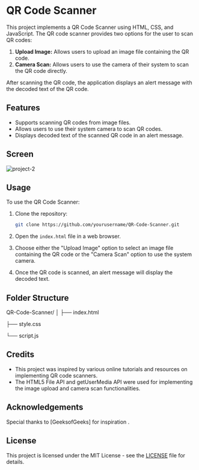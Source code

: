 # QR Code Scanner

This project implements a QR Code Scanner using HTML, CSS, and JavaScript. The QR code scanner provides two options for the user to scan QR codes:

1. **Upload Image:** Allows users to upload an image file containing the QR code.
2. **Camera Scan:** Allows users to use the camera of their system to scan the QR code directly.

After scanning the QR code, the application displays an alert message with the decoded text of the QR code.

## Features

- Supports scanning QR codes from image files.
- Allows users to use their system camera to scan QR codes.
- Displays decoded text of the scanned QR code in an alert message.

## Screen
![project-2](https://github.com/Rahuljoshi07/QR-code-scanner/assets/86591216/1b5813d3-2189-4fd5-b73c-a30e5b6b7cfa)

## Usage

To use the QR Code Scanner:

1. Clone the repository:

    ```bash
    git clone https://github.com/yourusername/QR-Code-Scanner.git
    ```

2. Open the `index.html` file in a web browser.
3. Choose either the "Upload Image" option to select an image file containing the QR code or the "Camera Scan" option to use the system camera.
4. Once the QR code is scanned, an alert message will display the decoded text.

## Folder Structure
QR-Code-Scanner/
│
├── index.html

├── style.css

└── script.js

## Credits

- This project was inspired by various online tutorials and resources on implementing QR code scanners.
- The HTML5 File API and getUserMedia API were used for implementing the image upload and camera scan functionalities.

## Acknowledgements
Special thanks to [GeeksofGeeks] for inspiration .

## License

This project is licensed under the MIT License - see the [LICENSE](LICENSE) file for details.
